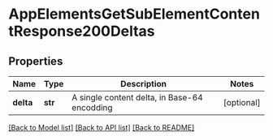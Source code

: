 # AppElementsGetSubElementContentResponse200Deltas

## Properties
Name | Type | Description | Notes
------------ | ------------- | ------------- | -------------
**delta** | **str** | A single content delta, in Base-64 encodding | [optional] 

[[Back to Model list]](../README.md#documentation-for-models) [[Back to API list]](../README.md#documentation-for-api-endpoints) [[Back to README]](../README.md)


